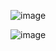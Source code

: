 ![image](https://github.com/user-attachments/assets/134b8a1d-7c70-423a-893f-daa3d2827a90)

![image](https://github.com/user-attachments/assets/6f5427b4-4b15-44da-9aa5-08d557dd52b1)
